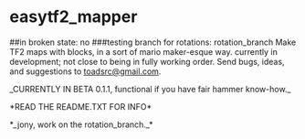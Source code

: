# easytf2_mapper
##in broken state: no
###testing branch for rotations: rotation_branch
Make TF2 maps with blocks, in a sort of mario maker-esque way. currently in development; not close to being in fully working order. Send bugs, ideas, and suggestions to toadsrc@gmail.com.
<p>
_CURRENTLY IN BETA 0.1.1, functional if you have fair hammer know-how._
<p>
*READ THE README.TXT FOR INFO*
<p>
*_jony, work on the rotation_branch._*
